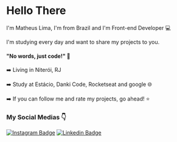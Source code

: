 # Hello There

I'm Matheus Lima, I'm from Brazil and I'm Front-end Developer 💻

I'm studying every day and want to share my projects to you.

#### "No words, just code!" 🤙

➡️ Living in Niterói, RJ

➡️ Study at Estácio, Danki Code, Rocketseat and google 🌐

➡️ If you can follow me and rate my projects, go ahead! ⭐

### My Social Medias 👇

[![Instagram Badge](https://img.shields.io/badge/-Instagram-violet?style=flat-square&logo=Instagram&logoColor=white&link=https://www.instagram.com/matheuslimaitsme/)](https://www.instagram.com/matheuslimaitsme/) [![Linkedin Badge](https://img.shields.io/badge/-LinkedIn-blue?style=flat-square&logo=Linkedin&logoColor=white&link=https://www.linkedin.com/in/matheus-lima-71ab321b6/)](https://www.linkedin.com/in/matheus-lima-71ab321b6/)
